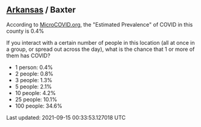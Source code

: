 
## [Arkansas](/united-states/arkansas) / Baxter

According to [MicroCOVID.org](http://microcovid.org),
the "Estimated Prevalence" of COVID in this county is 0.4%

If you interact with a certain number of people in this location
(all at once in a group, or spread out across the day), what is the chance that
1 or more of them has COVID?

- 1 person: 0.4%
- 2 people: 0.8%
- 3 people: 1.3%
- 5 people: 2.1%
- 10 people: 4.2%
- 25 people: 10.1%
- 100 people: 34.6%

Last updated: 2021-09-15 00:33:53.127018 UTC
